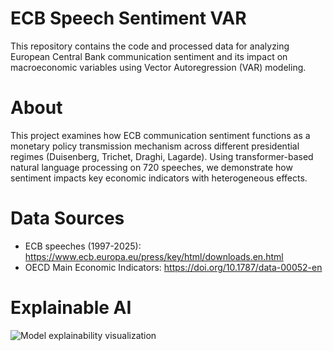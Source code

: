 # ECB Speech Sentiment VAR
This repository contains the code and processed data for analyzing European Central Bank communication sentiment and its impact on macroeconomic variables using Vector Autoregression (VAR) modeling.

# About
This project examines how ECB communication sentiment functions as a monetary policy transmission mechanism across different presidential regimes (Duisenberg, Trichet, Draghi, Lagarde). Using transformer-based natural language processing on 720 speeches, we demonstrate how sentiment impacts key economic indicators with heterogeneous effects.

# Data Sources
- ECB speeches (1997-2025): https://www.ecb.europa.eu/press/key/html/downloads.en.html
- OECD Main Economic Indicators: https://doi.org/10.1787/data-00052-en


# Explainable AI
![Model explainability visualization]([Figure_1.png](https://github.com/jnamora/ecb-speech-sentiment-var/blob/6f67b1c4052a3ad2587ef411335f9b9169a0e6d4/xai.png))
